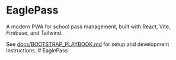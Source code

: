 # EaglePass

A modern PWA for school pass management, built with React, Vite, Firebase, and Tailwind.

See [docs/BOOTSTRAP_PLAYBOOK.md](docs/BOOTSTRAP_PLAYBOOK.md) for setup and development instructions. # EaglePass
